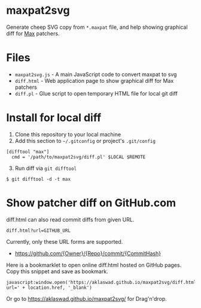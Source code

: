 
# maxpat2svg

Generate cheep SVG copy from `*.maxpat` file, and help showing graphical diff for [Max](https://cycling74.com/products/max) patchers.

# Files

 - `maxpat2svg.js` - A main JavaScript code to convert maxpat to svg
 - `diff.html` - Web application page to show graphical diff for Max patchers
 - `diff.pl` - Glue script to open temporary HTML file for local git diff

# Install for local diff

 1. Clone this repository to your local machine
 2. Add this section to `~/.gitconfig` or project's `.git/config`

```gitconfig
[difftool "max"]
  cmd = '/path/to/maxpat2svg/diff.pl' $LOCAL $REMOTE
```

 3. Run diff via `git difftool`

```
$ git difftool -d -t max
```

# Show patcher diff on GitHub.com

diff.html can also read commit diffs from given URL.

```
diff.html?url=GITHUB_URL
```

Currently, only these URL forms are supported.

 - https://github.com/{Owner}/{Repo}/commit/{CommitHash}

Here is a bookmarklet to open online diff.html hosted on GitHub pages. Copy this snippet and save as bookmark.

```
javascript:window.open('https://aklaswad.github.io/maxpat2svg/diff.html?url=' + location.href, '_blank')
```

Or go to https://aklaswad.github.io/maxpat2svg/ for Drag'n'drop.
